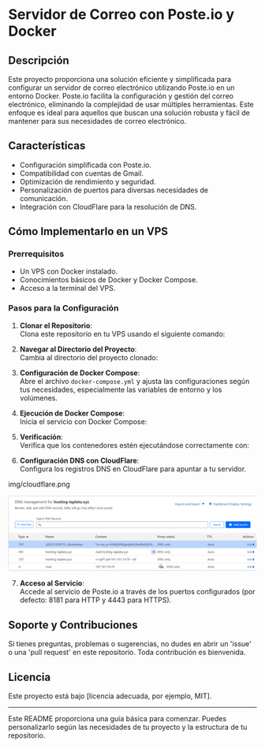 # Servidor de Correo con Poste.io y Docker

## Descripción

Este proyecto proporciona una solución eficiente y simplificada para configurar un servidor de correo electrónico utilizando Poste.io en un entorno Docker. Poste.io facilita la configuración y gestión del correo electrónico, 
eliminando la complejidad de usar múltiples herramientas. Este enfoque es ideal para aquellos que buscan una solución robusta y fácil de mantener para sus necesidades de correo electrónico.

## Características

- Configuración simplificada con Poste.io.
- Compatibilidad con cuentas de Gmail.
- Optimización de rendimiento y seguridad.
- Personalización de puertos para diversas necesidades de comunicación.
- Integración con CloudFlare para la resolución de DNS.

## Cómo Implementarlo en un VPS

### Prerrequisitos

- Un VPS con Docker instalado.
- Conocimientos básicos de Docker y Docker Compose.
- Acceso a la terminal del VPS.

### Pasos para la Configuración

1. **Clonar el Repositorio**:  
   Clona este repositorio en tu VPS usando el siguiente comando:  


2. **Navegar al Directorio del Proyecto**:  
Cambia al directorio del proyecto clonado:


3. **Configuración de Docker Compose**:  
Abre el archivo `docker-compose.yml` y ajusta las configuraciones según tus necesidades, especialmente las variables de entorno y los volúmenes.

4. **Ejecución de Docker Compose**:  
Inicia el servicio con Docker Compose:  


5. **Verificación**:  
Verifica que los contenedores estén ejecutándose correctamente con:  


6. **Configuración DNS con CloudFlare**:  
Configura los registros DNS en CloudFlare para apuntar a tu servidor.

img/cloudflare.png

![imagen cloudflare](img/cloudflare.png)

7. **Acceso al Servicio**:  
Accede al servicio de Poste.io a través de los puertos configurados (por defecto: 8181 para HTTP y 4443 para HTTPS).

## Soporte y Contribuciones

Si tienes preguntas, problemas o sugerencias, no dudes en abrir un 'issue' o una 'pull request' en este repositorio. Toda contribución es bienvenida.

## Licencia

Este proyecto está bajo [licencia adecuada, por ejemplo, MIT].

---

Este README proporciona una guía básica para comenzar. Puedes personalizarlo según las necesidades de tu proyecto y la estructura de tu repositorio.


